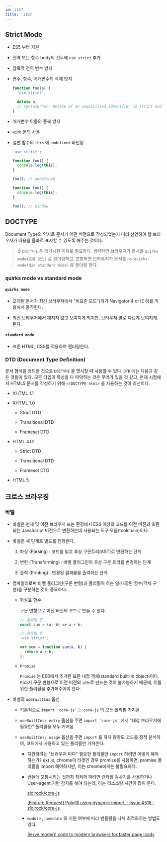 ```yaml
---
id: 1107
title: '1107'
---
```


## Strict Mode

- ES5 부터 지원

- 전역 또는 함수 body의 선두에 `use strict` 추가

- 암묵적 전역 변수 방지

- 변수, 함수, 매개변수의 삭제 방지

  ```javascript
  function foo(a) {
    'use strict';

    delete a;
    // SyntaxError: Delete of an unqualified identifier in strict mode.
  }
  ```

- 매개변수 이름의 중복 방지

- `with` 문의 사용

- 일반 함수의 `this` 에 `undefined` 바인딩

  ```javascript
  'use strict';

  function foo() {
    console.log(this);
  }

  foo(); // undefined
  ```

  ```javascript
  function foo() {
    console.log(this);
  }

  foo(); // Window
  ```

## DOCTYPE

[](https://html.spec.whatwg.org/multipage/syntax.html#the-doctype)

Document Type의 약자로 문서가 어떤 버전으로 작성되었는지 미리 선언하여 웹 브라우저가 내용을 올바로 표시할 수 있도록 해주는 것이다.

> ☝ `DOCTYPE` 은 레거시한 이유로 필요하다. 생략하면 브라우저가 문서를 `quirks mode(호환 모드)` 로 렌더링하고, 포함하면 브라우저가 문서를 `no-quirks-mode(또는 standard mode)` 로 렌더링 한다.

### quirks mode vs standard mode

#### `quirks mode`

- 오래된 문서가 최신 브라우저에서 "비표준 모드"(과거 Navigator 4 or IE 5)를 적용해서 동작한다.

- 최신 브라우저에서 깨지지 않고 보여지게 되지만, 브라우저 별로 다르게 보여지게 된다.

#### `standard mode`

- 표준 HTML, CSS를 적용하여 렌더링한다.

### DTD (Document Type Definition)

문서 형식을 정의한 것으로 `DOCTYPE` 을 명시할 때 사용할 수 있다. `DTD` 에는 다음과 같은 것들이 있다. 모든 타입의 특성을 다 파악하는 것은 무리가 있을 것 같고, 현재 시점에서 HTML5 문서를 작성하기 위해 `<!DOCTYPE html>` 을 사용하는 것이 최선이다.

- XHTML 1.1

- XHTML 1.0

  - Strict DTD

  - Transitional DTD

  - Frameset DTD

- HTML 4.01

  - Strict DTD

  - Transitional DTD

  - Frameset DTD

- HTML 5

## 크로스 브라우징

### 바벨

- 바벨은 현재 및 이전 브라우저 또는 환경에서 ES6 이상의 코드를 이전 버전과 호환되는 JavaScript 버전으로 변환하는데 사용되는 도구 모음(toolchain)이다.

- 바벨은 세 단계로 빌드를 진행한다.

  1.  파싱 (Parsing) : 코드를 읽고 추상 구문트리(AST)로 변환하는 단계

  1.  변환 (Transforming) : 바벨 플러그인이 추상 구문 트리를 변경하는 단계

  1.  출력 (Printing) : 변경된 결과물을 출력하는 단계

- 컴파일러로써 바벨 플러그인(구문 변형)과 폴리필이 하는 일(내장된 함수/객체 구현)을 구분하는 것이 중요하다.

  - 화살표 함수

    구문 변형으로 이전 버전의 코드로 만들 수 있다.

    ```javascript
    // 컴파일 전
    const sum = (a, b) => a + b;
    ```

    ```javascript
    // 컴파일 후
    'use strict';

    var sum = function sum(a, b) {
      return a + b;
    };
    ```

  - `Promise`

    `Promise` 는 ES6에서 추가된 표준 내장 객체(standard built-in object)이다. 따라서 구문 변형으로 이전 버전의 코드로 만드는 것이 불가능하기 때문에, 이를 위한 폴리필을 추가해주어야 한다.

- 바벨의 `useBuiltIns` 옵션

  - 기본적으로 `import 'core-js'` 는 `core-js` 의 모든 폴리필 가져옴

  - `useBuiltIns: entry` 옵션을 주면 `import 'core-js'` 에서 "대상 브라우저에 필요한" 폴리필을 모두 가져옴

  - `useBuiltIns: usage` 옵션을 주면 `import` 를 하지 않아도 코드를 정적 분석하여, 코드에서 사용하고 있는 폴리필만 가져온다.

    - 지원하려는 "브라우저 마다" 필요한 폴리필만 `import` 하려면 어떻게 해야하는가? ex) ie, chrome이 타겟인 경우 promise를 사용하면, promise 폴리필을 import 해야하지만, 이는 chrome에게는 불필요하다.

    - 번들에 포함시키는 것까지 최적화 하려면 런타임 검사기를 사용하거나 User-agent 기반 감지를 해야 되는데, 이는 리소스랑 시간이 많이 든다.

      [zloirock/core-js](https://github.com/zloirock/core-js/blob/master/docs/2019-03-19-core-js-3-babel-and-a-look-into-the-future.md#better-optimization-of-polyfill-loading)

      [[Feature Request] Polyfill using dynamic import. · Issue #518 · zloirock/core-js](https://github.com/zloirock/core-js/issues/518)

    - `module` , `nomodule` 의 지원 여부에 따라 번들링을 나눠 최적화하는 방법도 있다.

      [Serve modern code to modern browsers for faster page loads](https://web.dev/codelab-serve-modern-code/)

<br/>

